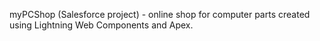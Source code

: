 myPCShop (Salesforce project) - online shop for computer parts created using Lightning Web Components and Apex.
